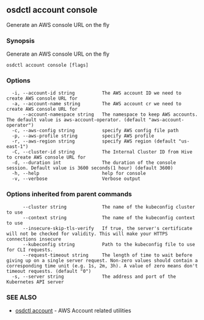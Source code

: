 ## osdctl account console

Generate an AWS console URL on the fly

### Synopsis

Generate an AWS console URL on the fly

```
osdctl account console [flags]
```

### Options

```
  -i, --account-id string          The AWS account ID we need to create AWS console URL for
  -a, --account-name string        The AWS account cr we need to create AWS console URL for
      --account-namespace string   The namespace to keep AWS accounts. The default value is aws-account-operator. (default "aws-account-operator")
  -c, --aws-config string          specify AWS config file path
  -p, --aws-profile string         specify AWS profile
  -r, --aws-region string          specify AWS region (default "us-east-1")
  -C, --cluster-id string          The Internal Cluster ID from Hive to create AWS console URL for
  -d, --duration int               The duration of the console session. Default value is 3600 seconds(1 hour) (default 3600)
  -h, --help                       help for console
  -v, --verbose                    Verbose output
```

### Options inherited from parent commands

```
      --cluster string             The name of the kubeconfig cluster to use
      --context string             The name of the kubeconfig context to use
      --insecure-skip-tls-verify   If true, the server's certificate will not be checked for validity. This will make your HTTPS connections insecure
      --kubeconfig string          Path to the kubeconfig file to use for CLI requests.
      --request-timeout string     The length of time to wait before giving up on a single server request. Non-zero values should contain a corresponding time unit (e.g. 1s, 2m, 3h). A value of zero means don't timeout requests. (default "0")
  -s, --server string              The address and port of the Kubernetes API server
```

### SEE ALSO

* [osdctl account](osdctl_account.md)	 - AWS Account related utilities


